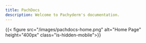 ```yaml
---
title: PachDocs
description: Welcome to Pachyderm's documentation.
---
```



{{< figure src="/images/pachdocs-home.png" alt="Home Page" height="400px" class="is-hidden-mobile">}}